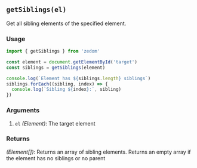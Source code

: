 ## `getSiblings(el)`

Get all sibling elements of the specified element.

### Usage

```ts
import { getSiblings } from 'zedom'

const element = document.getElementById('target')
const siblings = getSiblings(element)

console.log(`Element has ${siblings.length} siblings`)
siblings.forEach((sibling, index) => {
  console.log(`Sibling ${index}:`, sibling)
})
```

### Arguments

1. `el` *(Element)*: The target element

### Returns

*(Element[])*: Returns an array of sibling elements. Returns an empty array if the element has no siblings or no parent
